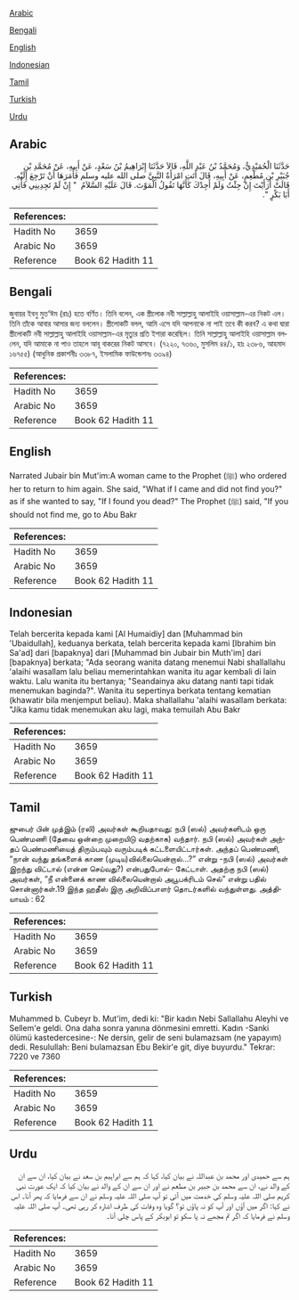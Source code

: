 [Arabic](#arabic)

[Bengali](#bengali)

[English](#english)

[Indonesian](#indonesian)

[Tamil](#tamil)

[Turkish](#turkish)

[Urdu](#urdu)

## Arabic


<div dir="rtl" lang="ar" style={{fontSize:'larger',backgroundColor:'#f8f9fa',padding:20}}>
حَدَّثَنَا الْحُمَيْدِيُّ، وَمُحَمَّدُ بْنُ عَبْدِ اللَّهِ، قَالاَ حَدَّثَنَا إِبْرَاهِيمُ بْنُ سَعْدٍ، عَنْ أَبِيهِ، عَنْ مُحَمَّدِ بْنِ جُبَيْرِ بْنِ مُطْعِمٍ، عَنْ أَبِيهِ، قَالَ أَتَتِ امْرَأَةٌ النَّبِيَّ صلى الله عليه وسلم فَأَمَرَهَا أَنْ تَرْجِعَ إِلَيْهِ‏.‏ قَالَتْ أَرَأَيْتَ إِنْ جِئْتُ وَلَمْ أَجِدْكَ كَأَنَّهَا تَقُولُ الْمَوْتَ‏.‏ قَالَ عَلَيْهِ السَّلاَمُ ‏ "‏ إِنْ لَمْ تَجِدِينِي فَأْتِي أَبَا بَكْرٍ ‏"‏‏.‏
</div>
<div style={{backgroundColor:'#f8f9fa',padding:20, marginBottom: 10}}><table> <thead> <tr> <th>References:</th> <th></th> </tr> </thead> <tbody><tr><td>Hadith No</td><td>3659</td></tr><tr><td>Arabic No</td><td>3659</td></tr><tr><td>Reference</td><td>Book 62 Hadith 11</td></tr></tbody></table></div>

## Bengali


<div dir="ltr" lang="bn" style={{fontSize:'larger',backgroundColor:'#f8f9fa',padding:20}}>
জুবায়র ইবনু মুত‘ঈম (রাঃ) হতে বর্ণিত। তিনি বলেন, এক স্ত্রীলোক নবী সাল্লাল্লাহু আলাইহি ওয়াসাল্লাম-এর নিকট এল। তিনি তাঁকে আবার আসার জন্য বললেন। স্ত্রীলোকটি বলল, আমি এসে যদি আপনাকে না পাই তবে কী করব? এ কথা দ্বারা স্ত্রীলোকটি নবী সাল্লাল্লাহু আলাইহি ওয়াসাল্লাম-এর মৃত্যুর প্রতি ইশারা করেছিল। তিনি সাল্লাল্লাহু আলাইহি ওয়াসাল্লাম বললেন, যদি আমাকে না পাও তাহলে আবূ বাকরের নিকট আসবে। (৭২২০, ৭৩৬০, মুসলিম ৪৪/১, হাঃ ২৩৮৬, আহমাদ ১৬৭৫৫) (আধুনিক প্রকাশনীঃ ৩৩৮৭, ইসলামিক ফাউন্ডেশনঃ ৩৩৯৪)
</div>
<div style={{backgroundColor:'#f8f9fa',padding:20, marginBottom: 10}}><table> <thead> <tr> <th>References:</th> <th></th> </tr> </thead> <tbody><tr><td>Hadith No</td><td>3659</td></tr><tr><td>Arabic No</td><td>3659</td></tr><tr><td>Reference</td><td>Book 62 Hadith 11</td></tr></tbody></table></div>

## English


<div dir="ltr" lang="en" style={{fontSize:'larger',backgroundColor:'#f8f9fa',padding:20}}>
Narrated Jubair bin Mut'im:A woman came to the Prophet (ﷺ) who ordered her to return to him again. She said, "What if I came and did not find you?" as if she wanted to say, "If I found you dead?" The Prophet (ﷺ) said, "If you should not find me, go to Abu Bakr
</div>
<div style={{backgroundColor:'#f8f9fa',padding:20, marginBottom: 10}}><table> <thead> <tr> <th>References:</th> <th></th> </tr> </thead> <tbody><tr><td>Hadith No</td><td>3659</td></tr><tr><td>Arabic No</td><td>3659</td></tr><tr><td>Reference</td><td>Book 62 Hadith 11</td></tr></tbody></table></div>

## Indonesian


<div dir="ltr" lang="id" style={{fontSize:'larger',backgroundColor:'#f8f9fa',padding:20}}>
Telah bercerita kepada kami [Al Humaidiy] dan [Muhammad bin 'Ubaidullah], keduanya berkata, telah bercerita kepada kami [Ibrahim bin Sa'ad] dari [bapaknya] dari [Muhammad bin Jubair bin Muth'im] dari [bapaknya] berkata; "Ada seorang wanita datang menemui Nabi shallallahu 'alaihi wasallam lalu beliau memerintahkan wanita itu agar kembali di lain waktu. Lalu wanita itu bertanya; "Seandainya aku datang nanti tapi tidak menemukan baginda?". Wanita itu sepertinya berkata tentang kematian (khawatir bila menjemput beliau). Maka shallallahu 'alaihi wasallam berkata: "Jika kamu tidak menemukan aku lagi, maka temuilah Abu Bakr
</div>
<div style={{backgroundColor:'#f8f9fa',padding:20, marginBottom: 10}}><table> <thead> <tr> <th>References:</th> <th></th> </tr> </thead> <tbody><tr><td>Hadith No</td><td>3659</td></tr><tr><td>Arabic No</td><td>3659</td></tr><tr><td>Reference</td><td>Book 62 Hadith 11</td></tr></tbody></table></div>

## Tamil


<div dir="ltr" lang="ta" style={{fontSize:'larger',backgroundColor:'#f8f9fa',padding:20}}>
ஜுபைர் பின் முத்இம் (ரலி) அவர்கள் கூறியதாவது: நபி (ஸல்) அவர்களிடம் ஒரு பெண்மணி (தேவை ஒன்றை முறையிடு வதற்காக) வந்தார். நபி (ஸல்) அவர்கள் அந்தப் பெண்மணியைத் திரும்பவும் வரும்படிக் கட்டளையிட்டார்கள். அந்தப் பெண்மணி, “நான் வந்து தங்களைக் காண (முடிய)வில்லையென்றால்...?” என்று -நபி (ஸல்) அவர்கள் இறந்து விட்டால் (என்ன செய்வது?) என்பதுபோல்- கேட்டாள். அதற்கு நபி (ஸல்) அவர்கள், “நீ என்னைக் காண வில்லையென்றால் அபூபக்ரிடம் செல்” என்று பதில் சொன்னார்கள்.19 இந்த ஹதீஸ் இரு அறிவிப்பாளர் தொடர்களில் வந்துள்ளது. அத்தியாயம் : 62
</div>
<div style={{backgroundColor:'#f8f9fa',padding:20, marginBottom: 10}}><table> <thead> <tr> <th>References:</th> <th></th> </tr> </thead> <tbody><tr><td>Hadith No</td><td>3659</td></tr><tr><td>Arabic No</td><td>3659</td></tr><tr><td>Reference</td><td>Book 62 Hadith 11</td></tr></tbody></table></div>

## Turkish


<div dir="ltr" lang="tr" style={{fontSize:'larger',backgroundColor:'#f8f9fa',padding:20}}>
Muhammed b. Cubeyr b. Mut'im, dedi ki: "Bir kadın Nebi Sallallahu Aleyhi ve Sellem'e geldi. Ona daha sonra yanına dönmesini emretti. Kadın -Sanki ölümü kastedercesine-: Ne dersin, gelir de seni bulamazsam (ne yapayım) dedi. Resulullah: Beni bulamazsan Ebu Bekir'e git, diye buyurdu." Tekrar: 7220 ve 7360
</div>
<div style={{backgroundColor:'#f8f9fa',padding:20, marginBottom: 10}}><table> <thead> <tr> <th>References:</th> <th></th> </tr> </thead> <tbody><tr><td>Hadith No</td><td>3659</td></tr><tr><td>Arabic No</td><td>3659</td></tr><tr><td>Reference</td><td>Book 62 Hadith 11</td></tr></tbody></table></div>

## Urdu


<div dir="rtl" lang="ur" style={{fontSize:'larger',backgroundColor:'#f8f9fa',padding:20}}>
ہم سے حمیدی اور محمد بن عبداللہ نے بیان کیا، کہا کہ ہم سے ابراہیم بن سعد نے بیان کیا، ان سے ان کے والد نے، ان سے محمد بن جبیر بن مطعم نے اور ان سے ان کے والد نے بیان کیا کہ ایک عورت نبی کریم صلی اللہ علیہ وسلم کی خدمت میں آئی تو آپ صلی اللہ علیہ وسلم نے ان سے فرمایا کہ پھر آنا۔ اس نے کہا: اگر میں آؤں اور آپ کو نہ پاؤں تو؟ گویا وہ وفات کی طرف اشارہ کر رہی تھی۔ آپ صلی اللہ علیہ وسلم نے فرمایا کہ اگر تم مجھے نہ پا سکو تو ابوبکر کے پاس چلی آنا۔
</div>
<div style={{backgroundColor:'#f8f9fa',padding:20, marginBottom: 10}}><table> <thead> <tr> <th>References:</th> <th></th> </tr> </thead> <tbody><tr><td>Hadith No</td><td>3659</td></tr><tr><td>Arabic No</td><td>3659</td></tr><tr><td>Reference</td><td>Book 62 Hadith 11</td></tr></tbody></table></div>